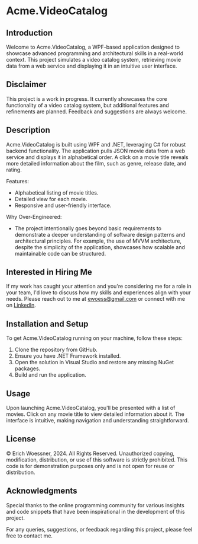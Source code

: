 # Acme.VideoCatalog

## Introduction
Welcome to Acme.VideoCatalog, a WPF-based application designed to showcase advanced programming and architectural skills in a real-world context. This project simulates a video catalog system, retrieving movie data from a web service and displaying it in an intuitive user interface.

## Disclaimer
This project is a work in progress. It currently showcases the core functionality of a video catalog system, but additional features and refinements are planned. Feedback and suggestions are always welcome.

## Description
Acme.VideoCatalog is built using WPF and .NET, leveraging C# for robust backend functionality. The application pulls JSON movie data from a web service and displays it in alphabetical order. A click on a movie title reveals more detailed information about the film, such as genre, release date, and rating.

Features:
- Alphabetical listing of movie titles.
- Detailed view for each movie.
- Responsive and user-friendly interface.

Why Over-Engineered:
- The project intentionally goes beyond basic requirements to demonstrate a deeper understanding of software design patterns and architectural principles. For example, the use of MVVM architecture, despite the simplicity of the application, showcases how scalable and maintainable code can be structured.

## Interested in Hiring Me
If my work has caught your attention and you're considering me for a role in your team, I'd love to discuss how my skills and experiences align with your needs. Please reach out to me at ewoess@gmail.com or connect with me on [LinkedIn](https://www.linkedin.com/in/erich-woessner-b4a6024).

## Installation and Setup
To get Acme.VideoCatalog running on your machine, follow these steps:
1. Clone the repository from GitHub.
2. Ensure you have .NET Framework installed.
3. Open the solution in Visual Studio and restore any missing NuGet packages.
4. Build and run the application.

## Usage
Upon launching Acme.VideoCatalog, you'll be presented with a list of movies. Click on any movie title to view detailed information about it. The interface is intuitive, making navigation and understanding straightforward.

## License
© Erich Woessner, 2024. All Rights Reserved.
Unauthorized copying, modification, distribution, or use of this software is strictly prohibited. This code is for demonstration purposes only and is not open for reuse or distribution.

## Acknowledgments
Special thanks to the online programming community for various insights and code snippets that have been inspirational in the development of this project.

For any queries, suggestions, or feedback regarding this project, please feel free to contact me.
